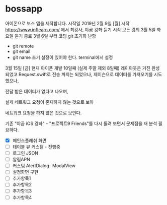 # bossapp

아이폰으로 보스 앱을 제작합니다.
시작일 
2019년 2월 9일 [월] 시작
https://www.inflearn.com/
에서 최강사, 야곰 강좌 듣기 시작
모든 강의 
3월 5일 화요일 듣기 종료
3월 6일 부터 코딩 
git 초기화 난항 
- git remote 
- git email 
- git name 
초기 설정이 있어야 한다.
terminal에서 설정

3월 15일 [금] 현재 아이폰 개발 10일째 (실제 주말 제외 8일째) 레이아웃은 거진 완성 되었고
Request.swift로 전송 까지는 되었으나, 제이슨으로 데이터를 가져오기를 시도 했으나, 

전달 받은 데이터가 없다고 나오며, 

실제 네트워크 요청이 존재하지 않는 것으로 보아 

네트워크 요청을 하지 않은 것으로 보인다.

기존 "야곰 iOS 강좌" - "프로젝트9 Friends"를 다시 돌려 보면서 문제점을  재 분석 필요하다.

- [x] 메인스플레쉬 화면
- [ ] 테이블 뷰 커스텀 - 진행중
- [ ] 로그인 JSON
- [ ] 알림APN
- [ ] 커스텀 AlertDialog- ModalView
- [ ] 설정화면 구현
- [ ] 추가항목1
- [ ] 추가항목2
- [ ] 추가항목3
- [ ] 추가항목4
